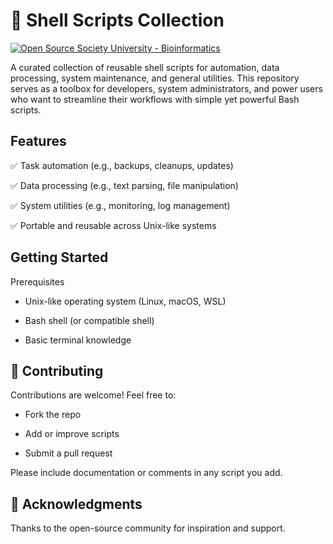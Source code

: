 # **🐚 Shell Scripts Collection**

[![Open Source Society University - Bioinformatics ](https://img.shields.io/badge/OSSU-bioinformatics-blue.svg)](https://github.com/open-source-society/bioinformatics)

A curated collection of reusable shell scripts for automation, data processing, system maintenance, and general utilities. 
This repository serves as a toolbox for developers, system administrators, and power users who want to streamline their workflows with simple yet powerful Bash scripts.
## **Features**
✅ Task automation (e.g., backups, cleanups, updates)

✅ Data processing (e.g., text parsing, file manipulation)

✅ System utilities (e.g., monitoring, log management)

✅ Portable and reusable across Unix-like systems

## **Getting Started**
Prerequisites
- Unix-like operating system (Linux, macOS, WSL)

- Bash shell (or compatible shell)

- Basic terminal knowledge

## **🧩 Contributing**

Contributions are welcome! Feel free to:

- Fork the repo

- Add or improve scripts

- Submit a pull request

Please include documentation or comments in any script you add.

## 🙌 Acknowledgments
Thanks to the open-source community for inspiration and support.
